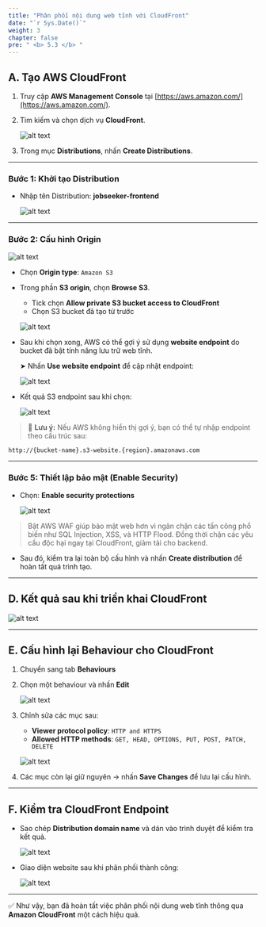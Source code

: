 ```yaml
---
title: "Phân phối nội dung web tĩnh với CloudFront"
date: "`r Sys.Date()`"
weight: 3
chapter: false
pre: " <b> 5.3 </b> "
---
```


## A. Tạo AWS CloudFront

1. Truy cập **AWS Management Console** tại [https://aws.amazon.com/](https://aws.amazon.com/).

2. Tìm kiếm và chọn dịch vụ **CloudFront**.

   ![alt text](image.png)

3. Trong mục **Distributions**, nhấn **Create Distributions**.

---

### Bước 1: Khởi tạo Distribution

- Nhập tên Distribution: **jobseeker-frontend**

  ![alt text](image-1.png)

---

### Bước 2: Cấu hình Origin

![alt text](image-2.png)

- Chọn **Origin type**: `Amazon S3`
- Trong phần **S3 origin**, chọn **Browse S3**.

  - Tick chọn **Allow private S3 bucket access to CloudFront**
  - Chọn S3 bucket đã tạo từ trước

  ![alt text](image-3.png)

- Sau khi chọn xong, AWS có thể gợi ý sử dụng **website endpoint** do bucket đã bật tính năng lưu trữ web tĩnh.

  ➤ Nhấn **Use website endpoint** để cập nhật endpoint:

  ![alt text](image-4.png)

- Kết quả S3 endpoint sau khi chọn:

  ![alt text](image-5.png)

> 📌 **Lưu ý:** Nếu AWS không hiển thị gợi ý, bạn có thể tự nhập endpoint theo cấu trúc sau:

```bash
http://{bucket-name}.s3-website.{region}.amazonaws.com
```

---

### Bước 5: Thiết lập bảo mật (Enable Security)

- Chọn: **Enable security protections**

  ![alt text](image-12.png)

> Bật AWS WAF giúp bảo mật web hơn vì ngăn chặn các tấn công phổ biến như SQL Injection, XSS, và HTTP Flood. Đồng thời chặn các yêu cầu độc hại ngay tại CloudFront, giảm tải cho backend.

- Sau đó, kiểm tra lại toàn bộ cấu hình và nhấn **Create distribution** để hoàn tất quá trình tạo.

---

## D. Kết quả sau khi triển khai CloudFront

![alt text](image-7.png)

---

## E. Cấu hình lại Behaviour cho CloudFront

1. Chuyển sang tab **Behaviours**
2. Chọn một behaviour và nhấn **Edit**

   ![alt text](image-8.png)

3. Chỉnh sửa các mục sau:

   - **Viewer protocol policy**: `HTTP and HTTPS`
   - **Allowed HTTP methods**: `GET, HEAD, OPTIONS, PUT, POST, PATCH, DELETE`

   ![alt text](image-9.png)

4. Các mục còn lại giữ nguyên → nhấn **Save Changes** để lưu lại cấu hình.

---

## F. Kiểm tra CloudFront Endpoint

- Sao chép **Distribution domain name** và dán vào trình duyệt để kiểm tra kết quả.

  ![alt text](image-10.png)

- Giao diện website sau khi phân phối thành công:

  ![alt text](image-11.png)

---

✅ Như vậy, bạn đã hoàn tất việc phân phối nội dung web tĩnh thông qua **Amazon CloudFront** một cách hiệu quả.
